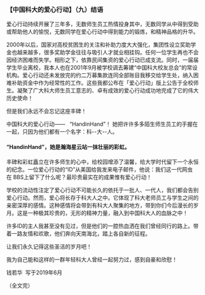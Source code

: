 ### 【中国科大的爱心行动】（九）结语

爱心行动持续开展了三年多，无数师生员工热情投身其中，无数同学从中得到受助或帮助他人的愉悦，无数同学在爱心行动中得到能力的锻炼，和精神品格的升华。

2000年以后，国家对高校贫困生的关注和补助力度大大强化，集团性设立奖助学金也越来越多，很多奖助学金往往与吸引人才就业相挂钩。任何一位学生再也不会因经济困难而失学。相形之下，依靠民间集资的爱心行动已成支流。同时，一届届学生毕业离校，我本人也在2001年9月被学校调去筹建“中国科大校友总会”的常设机构。爱心行动还未发放完的约二万募集款连同全部账目我移交给学生处，纳入困难补助资金中作为经常性的工作。这些我都公布在「爱心行动」版上公告于全校师生。凝聚了广大科大师生员工意志的、卓有成效的爱心行动成功地完成了它的伟大历史使命！

但是我们永远不会忘记这座丰碑！

中国科大的爱心行动——   “HandinHand”！ 她把许许多多陌生师生员工的手握在一起，只因为他们都有一个名字：科--大--人。

#### “HandinHand”，她是瀚海星云站一抹壮丽的彩虹。

丰碑和彩虹矗立在许多师生的心中，给校园增添了温馨，给大学时代留下一个永恒的纪念。一位爱心行动的“ID”从美国给我发来电子邮件，他说：我们这一代网虫在 BBS上留下了什么呢？最珍贵最实在的成果惟有爱心行动！

学校的流动性注定了爱心行动不可能长久的依托于一批人、一代人，我们都会告别爱心行动。然而，爱心将长存于科大人之中。它体现了科大老师员工与学生之间的亲密深厚的感情。这种感情将会带到有科大人聚集的地方，带到你们今后漫长的岁月。这是一种极其珍贵的，无形的精神力量，融入到中国科大人的血脉之中！

许多ID的主人我甚至没有见过，但是他们的一腔热血洒在我们曾经同行的路上。带着一路友情和欢歌，他们奔向天南海北，踏上各自新的征程。

让我们永久记得这些圣洁的岁月吧！

我为自己能和这样的一群年轻科大人曾经一起努力过，感到自豪和欣慰！

钱若华  写于2019年6月

（全文完）
